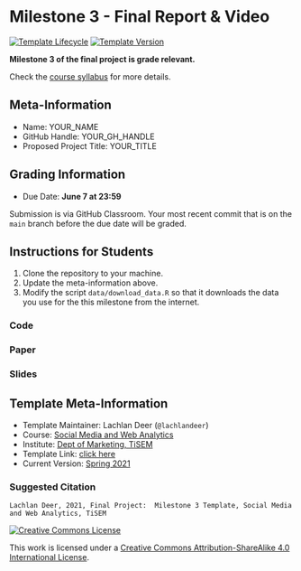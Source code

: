# Milestone 3 - Final Report & Video

[![Template Lifecycle](https://img.shields.io/badge/lifecycle-maturing-blue.svg)](https://www.tidyverse.org/lifecycle/#maturing)
[![Template Version](https://img.shields.io/badge/version-2021-green.svg)]()

**Milestone 3 of the final project is grade relevant.**

Check the [course syllabus](https://tisem-digital-marketing.github.io/2021-smwa/assets/syllabus.pdf) for more details.

## Meta-Information 

* Name: YOUR_NAME
* GitHub Handle: YOUR_GH_HANDLE
* Proposed Project Title: YOUR_TITLE

## Grading Information

* Due Date: **June 7 at 23:59**

Submission is via GitHub Classroom.
Your most recent commit that is on the `main` branch before the due date will be graded.

## Instructions for Students

1. Clone the repository to your machine.
2. Update the meta-information above.
3. Modify the script `data/download_data.R` so that it downloads the data you use for the this milestone from the internet.
<!-- 4. Complete the the milestone using `milestone-02.Rmd`
  * Use the template "as-is", do not modify headings, fonts, font-sizes etc.
  * **The word limit is 600 words**. This is an upper bound, you can do it in less and are encouraged to.
5. Upload the completed Rmd file and the **pdf** output before the deadline. -->
  
### Code

### Paper

### Slides

## Template Meta-Information

*   Template Maintainer: Lachlan Deer (`@lachlandeer`)
*   Course: [Social Media and Web Analytics](https://github.com/tisem-digital-marketing)
*   Institute: [Dept of Marketing, TiSEM](https://www.tilburguniversity.edu/about/schools/economics-and-management/organization/departments/marketing)
*   Template Link: [click here](https://github.com/tisem-digital-marketing/project-milestone-03)
*   Current Version: [Spring 2021](https://tisem-digital-marketing.github.io/2021-smwa/)

### Suggested Citation

```
Lachlan Deer, 2021, Final Project:  Milestone 3 Template, Social Media and Web Analytics, TiSEM
```

<a rel="license" href="http://creativecommons.org/licenses/by-sa/4.0/"><img alt="Creative Commons License" style="border-width:0" src="https://i.creativecommons.org/l/by-sa/4.0/88x31.png" /></a><br />

This work is licensed under a <a rel="license" href="http://creativecommons.org/licenses/by-sa/4.0/">Creative Commons Attribution-ShareAlike 4.0 International License</a>.